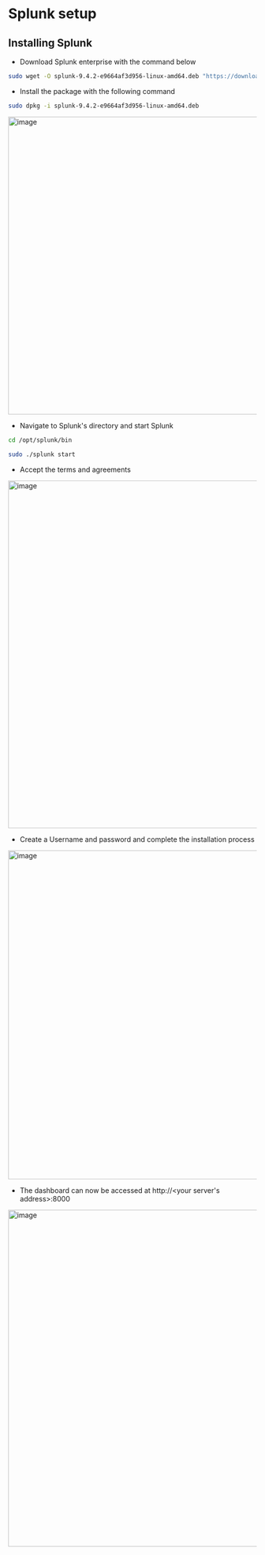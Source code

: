 # Splunk setup

## Installing  Splunk
- Download Splunk enterprise with the command below
```bash
sudo wget -O splunk-9.4.2-e9664af3d956-linux-amd64.deb "https://download.splunk.com/products/splunk/releases/9.4.2/linux/splunk-9.4.2-e9664af3d956-linux-amd64.deb"
```
- Install the package with the following command
```bash
sudo dpkg -i splunk-9.4.2-e9664af3d956-linux-amd64.deb

```
<img width="1301" height="604" alt="image" src="https://github.com/user-attachments/assets/112fa54b-731d-48ed-9d1b-24f92aafd0a1" />

- Navigate to Splunk's directory and start Splunk
```bash
cd /opt/splunk/bin

sudo ./splunk start
```
- Accept the terms and agreements
<img width="1292" height="705" alt="image" src="https://github.com/user-attachments/assets/2fce4bcb-b66f-4456-a2cb-f3ad04b7b831" />

- Create a Username and password and complete the installation process

<img width="1330" height="667" alt="image" src="https://github.com/user-attachments/assets/23e32e9c-b9bb-4976-91a6-6118b7960c3c" />

- The dashboard can now be accessed at http://<your server's address>:8000
<img width="1365" height="683" alt="image" src="https://github.com/user-attachments/assets/b333496f-9c8d-4f0c-aa5f-ee838d8899ec" />
